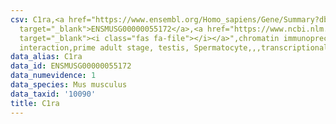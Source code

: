 ```yaml
---
csv: C1ra,<a href="https://www.ensembl.org/Homo_sapiens/Gene/Summary?db=core;g=ENSMUSG00000055172"
  target="_blank">ENSMUSG00000055172</a>,<a href="https://www.ncbi.nlm.nih.gov/pubmed/25450459"
  target="_blank"><i class="fas fa-file"></i></a>",chromatin immunoprecipitation assay,direct
  interaction,prime adult stage, testis, Spermatocyte,,,transcriptional regulation,
data_alias: C1ra
data_id: ENSMUSG00000055172
data_numevidence: 1
data_species: Mus musculus
data_taxid: '10090'
title: C1ra
---
```

